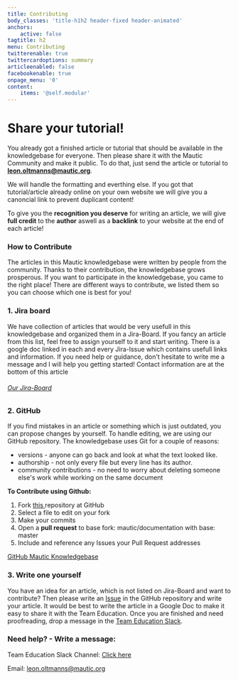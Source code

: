 ```yaml
---
title: Contributing
body_classes: 'title-h1h2 header-fixed header-animated'
anchors:
    active: false
tagtitle: h2
menu: Contributing
twitterenable: true
twittercardoptions: summary
articleenabled: false
facebookenable: true
onpage_menu: '0'
content:
    items: '@self.modular'
---
```


# Share your tutorial!
You already got a finished article or tutorial that should be available in the knowledgebase for everyone. Then please share it with the Mautic Community and make it public. To do that, just send the article or tutorial to **[leon.oltmanns@mautic.org](mailto:edu-contribute@mautic.org)**. 

We will handle the formatting and everthing else. If you got that tutorial/article already online on your own website we will give you a canoncial link to prevent duplicant content!

To give you the **recognition you deserve** for writing an article, we will give **full credit** to the **author** aswell as a **backlink** to your website at the end of each article!

### How to Contribute

The articles in this Mautic knowledgebase were written by people from the community. Thanks to their contribution, the knowledgebase grows prosperous. If you want to participate in the knowledgebase, you came to the right place! There are different ways to contribute, we listed them so you can choose which one is best for you!

### 1. Jira board
We have collection of articles that would be very usefull in this knowledgebase and organized them in a Jira-Board. If you fancy an article from this list, feel free to assign yourself to it and start writing. There is a google doc linked in each and every Jira-Issue which contains usefull links and information. If you need help or guidance, don't hesitate to write me a message and I will help you getting started! Contact information are at the bottom of this article

###### [Our Jira-Board](https://mautic.atlassian.net/jira/software/c/projects/TEDU/issues/?filter=allissues)

### 2. GitHub
If you find mistakes in an article or something which is just outdated, you can propose changes by yourself. To handle editing, we are using our GitHub repository. The knowledgebase uses Git for a couple of reasons: 
* versions - anyone can go back and look at what the text looked like.
* authorship - not only every file but every line has its author.
* community contributions - no need to worry about deleting someone else's work while working on the same document


**To Contribute using Github:**
1. Fork [this ](https://github.com/mautic/mautic-community-knowledgebase) repository at GitHub
2. Select a file to edit on your fork
3. Make your commits
4. Open a **pull request** to base fork: mautic/documentation with base: master
5. Include and reference any Issues your Pull Request addresses

[GitHub Mautic Knowledgebase](https://github.com/mautic/mautic-community-knowledgebase)


### 3. Write one yourself
You have an idea for an article, which is not listed on Jira-Board and want to contribute? Then please write an [Issue](https://github.com/mautic/mautic-community-knowledgebase/issues) in the GitHub repository and write your article. It would be best to write the article in a Google Doc to make it easy to share it with the Team Education. Once you are finished and need proofreading, drop a message in the [Team Education Slack](https://mautic.slack.com/archives/CQGQ0D4KU).

### Need help? - Write a message:

Team Education Slack Channel: [Click here](https://mautic.slack.com/archives/CQGQ0D4KU)

Email: [leon.oltmanns@mautic.org](mailto:leon.oltmanns@mautic.org)